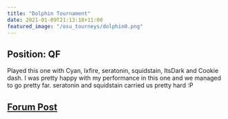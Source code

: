 ```yaml
---
title: "Dolphin Tournament"
date: 2021-01-09T21:13:18+11:00
featured_image: "/osu_tourneys/dolphin0.png"
---
```


Position: QF
----------
<!--more-->
Played this one with Cyan, lxfire, seratonin, squidstain, ItsDark and Cookie dash. I was pretty happy with my performance in this one and we managed to go pretty far. seratonin and squidstain carried us pretty hard :P

[Forum Post](https://osu.ppy.sh/community/forums/topics/1187105?n=1)
----------




